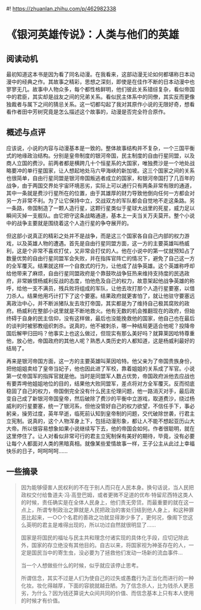 #! https://zhuanlan.zhihu.com/p/462982338

# 《银河英雄传说》：人类与他们的英雄

## 阅读动机

最初知道这本书是因为看了同名动漫。在我看来，这部动漫无论如何都堪称日本动漫中的经典之作。其故事之精彩，思想之深刻，即使是在佳作不断的日本动漫中也寥寥无几。故事中人物众多，每个都性格鲜明，他们彼此关系错综复杂，看似帝国中的君臣，其实却是战友之间的兄弟关系。看似民主体系中的同僚，其实反而更像独裁者与属下之间的猜忌关系。这一切都勾起了我对其原作小说的无限好奇，想看看作者田中芳树究竟是怎么描述这个故事的，动漫是否完全符合原作。

## 概述与点评

应该说，小说的内容与动漫基本是一致的。整体故事结构并不复杂，一个三国平衡式的地缘政治结构。分别是皇帝制度的银河帝国，民主制度的自由行星同盟，以及商人立国的费沙。前两者都是横跨几十个恒星系的大国家，唯独费沙是一个地处战略要冲的单行星国家，让人想起地处马六甲海峡的新加坡。这三个国家之间的关系也很简单，自由行星同盟是银河帝国叛逃者成立的国家，和银河帝国打了几百年的战争，由于两国交界处宇宙环境恶劣，实际上可以通行只有两条非常有限的通道，其中一条就是费沙行星所在的位置，由于其雄厚的财力导致他倒向任何一方都会对另一方非常不利。为了让它保持中立，交战双方的军队都会自觉地不走这条路。另一条路，帝国制造了一颗人造行星，这颗行星类似于星球大战里的死星，威力足以瞬间灭掉一支舰队。由它把守这条战略通道，基本上一夫当关万夫莫开。整个小说中的战争主要就是围绕着这个人造行星的争夺展开的。

但这部小说真正的精彩之处并不是战争，而是这三个国家各自自己内部的权力游戏，以及英雄人物的遭遇。首先是自由行星同盟方面，这一方的主要英雄叫杨威利，这是个非常不喜欢打仗，又非常会打仗的人。他在小说中的第一仗就预知占了数量优势的自由行星同盟军会失败，并在指挥官阵亡的情况下，避免了自己这一方的全军覆灭。结果就这样一个自救式的行为，让他成了战争英雄。这个英雄称呼却给他带来了麻烦，自由行星同盟政府是个靠鼓吹战争狂热来维持支持度的民选政府，非常嫉恨杨威利反战的态度，怕他危及自己的权力，故意架起他战争英雄的称呼，给他一支不满员，残兵败将组成的军队，让他去攻打那个人造行星要塞，以借刀杀人。结果他用巧计打下了这个要塞。结果政府就更害怕了，就让他驻守要塞远离政治中心，并不断派猪队友去攻打帝国，其实都是为了维持自己极其腐败的政府。杨威利在整部小说里就是不断地救火。他有无数的机会推翻现在的政府，但始终碍于自身的民主信仰，没有这样做，最后也没能挽救他的国家，他自己也在最后的谈判时被邪教组织刺杀。说真的，他不被刺杀，哪一种结局更适合他呢？投降帝国后解甲归田吗？他事实上也这么做过，但现实有那么美好吗？就算莱因哈特尊重他，放心他，帝国政府的其他人呢？熟悉人类历史的人都知道，这是杨威利最好的结局了。

再来是银河帝国方面，这一方的主要英雄叫莱因哈特。他父亲为了帝国贵族身份，把他姐姐卖给了皇帝当妃子，他也因此进了军校，靠着姐姐的关系成了军官。小说第一仗帝国军的指挥官就是他。当时是同盟军人数占优势，帝国政府派他去应战也有要弄垮他姐姐地位的目的，结果他大败同盟军，差点将对方全军覆灭。反而彻底稳固了自己的权力，帝国倒完全没有什么民主伦理问题，他一路消灭对手，最后政变自己成了新银河帝国皇帝，然后破除了费沙的平衡中立游戏，取道费沙，绕过杨威利的行星要塞，统一了银河系，但他没管好自己的权力欲望，不信任手下，事必躬亲，操劳过度，英年早逝，临死前认知到皇帝制的问题，交代破除世袭，行君主立宪制。说真的，这个人物浑身上下，包括动漫形象，都让人不能不想起亚历山大大帝。所以很容易想象如果小说继续写下去，他的帝国会如何。作者很聪明，就在这里停住了。让人对看似非常可行的君主立宪制保有美好的期待，毕竟，没有必要让每个人都面对人类的黑暗真相。就像某些爱情故事一样，王子公主从此过上幸福快乐的日子，呵呵呵呵……

## 一些摘录

> 因为能够侵害人民权利的不在于别人而只在人民本身。换句话说，当人民把政权交付给鲁道夫·冯·高登巴姆，或者更微不足道的优布·特留尼西特这类人的时候，责任确实是在全体人民身上，他们责无旁贷。而最重要的就在这一点上，所谓专制政治之罪就是人民把政治的害处归结到他人身上，和这种罪恶比起来，一○○个名君的善政之功就显得渺少多了，更何况，像阁下您这么英明的君主是难得出现的，所以功过自然就很明显了……
>
> 国家是将国民的福址与民主共和理念付诸实现的具体化手段，应切记除此外，国家的存立绝没有其他目的。自古以来，将国家视为神圣存在的人，一定是国民当中的寄生虫，没必要为了拯救他们发动一场新的流血事件…
>
> 当一个人想做些什么的时候，似乎就应该停止思考。
>
> 所谓信念，其实不过是人们为使自己的过失或愚蠢行为正当化而进行的一种化妆。妆化得越厚，下面的容貌就越丑陋。为了信念杀人，比为钱杀人更恶劣，为什么？因为钱还算说大众间共同的价值、而信念基本上只有本人使用的时候才有价值。

